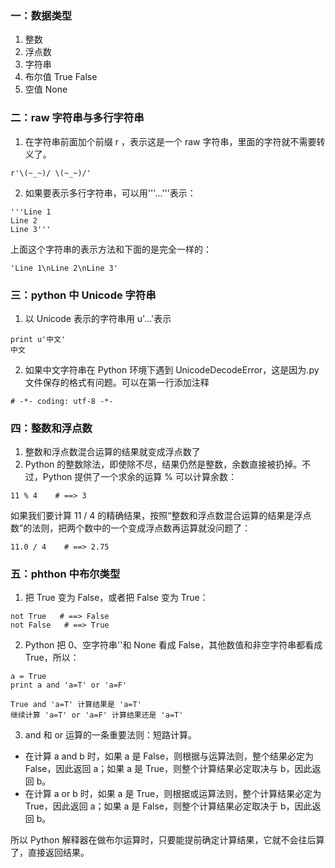 ### 一：数据类型

1. 整数
2. 浮点数
3. 字符串
4. 布尔值 True False
5. 空值 None

### 二：raw 字符串与多行字符串

1. 在字符串前面加个前缀 r ，表示这是一个 raw 字符串，里面的字符就不需要转义了。

```
r'\(~_~)/ \(~_~)/'
```

2. 如果要表示多行字符串，可以用'''...'''表示：

```
'''Line 1
Line 2
Line 3'''
```

上面这个字符串的表示方法和下面的是完全一样的：

```
'Line 1\nLine 2\nLine 3'
```

### 三：python 中 Unicode 字符串

1. 以 Unicode 表示的字符串用 u'...'表示

```
print u'中文'
中文
```

2. 如果中文字符串在 Python 环境下遇到 UnicodeDecodeError，这是因为.py 文件保存的格式有问题。可以在第一行添加注释

```
# -*- coding: utf-8 -*-
```

### 四：整数和浮点数

1. 整数和浮点数混合运算的结果就变成浮点数了
2. Python 的整数除法，即使除不尽，结果仍然是整数，余数直接被扔掉。不过，Python 提供了一个求余的运算 % 可以计算余数：

```
11 % 4    # ==> 3
```

如果我们要计算 11 / 4 的精确结果，按照“整数和浮点数混合运算的结果是浮点数”的法则，把两个数中的一个变成浮点数再运算就没问题了：

```
11.0 / 4    # ==> 2.75
```

### 五：phthon 中布尔类型

1. 把 True 变为 False，或者把 False 变为 True：

```
not True   # ==> False
not False   # ==> True
```

2. Python 把 0、空字符串''和 None 看成 False，其他数值和非空字符串都看成 True，所以：

```
a = True
print a and 'a=T' or 'a=F'

True and 'a=T' 计算结果是 'a=T'
继续计算 'a=T' or 'a=F' 计算结果还是 'a=T'
```

3. and 和 or 运算的一条重要法则：短路计算。

- 在计算 a and b 时，如果 a 是 False，则根据与运算法则，整个结果必定为 False，因此返回 a；如果 a 是 True，则整个计算结果必定取决与 b，因此返回 b。
- 在计算 a or b 时，如果 a 是 True，则根据或运算法则，整个计算结果必定为 True，因此返回 a；如果 a 是 False，则整个计算结果必定取决于 b，因此返回 b。

所以 Python 解释器在做布尔运算时，只要能提前确定计算结果，它就不会往后算了，直接返回结果。

